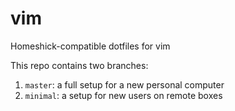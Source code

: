 vim
===

Homeshick-compatible dotfiles for vim

This repo contains two branches:

  1. `master`: a full setup for a new personal computer
  2. `minimal`: a setup for new users on remote boxes
